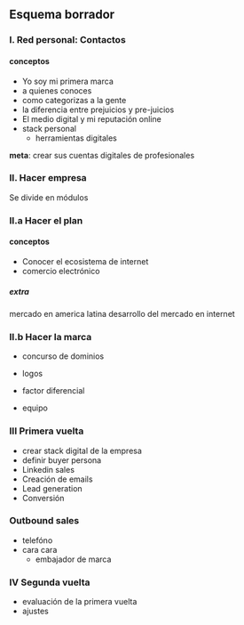 ## Esquema borrador

### I. Red personal: Contactos

#### conceptos

- Yo soy mi primera marca
- a quienes conoces
- como categorizas a la gente
- la diferencia entre prejuicios y pre-juicios
- El medio digital y mi reputación online
- stack personal
  - herramientas digitales

**meta**: crear sus cuentas digitales de profesionales

### II. Hacer empresa

Se divide en módulos

### II.a Hacer el plan

#### conceptos

- Conocer el ecosistema de internet
- comercio electrónico

##### extra

mercado en america latina
desarrollo del mercado en internet

### II.b Hacer la marca

- concurso de dominios

- logos
- factor diferencial
- equipo

### III Primera vuelta

- crear stack digital de la empresa
- definir buyer persona
- Linkedin sales
- Creación de emails
- Lead generation
- Conversión

### Outbound sales

- telefóno
- cara cara
  - embajador de marca

### IV Segunda vuelta

- evaluación de la primera vuelta
- ajustes
